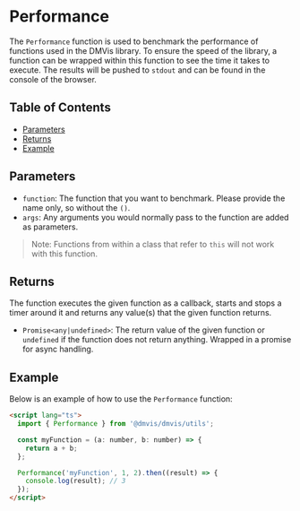 # Performance

The `Performance` function is used to benchmark the performance of functions used in the DMVis library. To ensure the speed of the library, a function can be wrapped within this function to see the time it takes to execute. The results will be pushed to `stdout` and can be found in the console of the browser.

## Table of Contents

- [Parameters](#parameters)
- [Returns](#returns)
- [Example ](#example)

## Parameters

- `function`: The function that you want to benchmark. Please provide the name only, so without the `()`.
- `args`: Any arguments you would normally pass to the function are added as parameters.

> Note: Functions from within a class that refer to `this` will not work with this function.

## Returns

The function executes the given function as a callback, starts and stops a timer around it and returns any value(s) that the given function returns.

- `Promise<any|undefined>`: The return value of the given function or `undefined` if the function does not return anything. Wrapped in a promise for async handling.

## Example

Below is an example of how to use the `Performance` function:

```html
<script lang="ts">
  import { Performance } from '@dmvis/dmvis/utils';

  const myFunction = (a: number, b: number) => {
    return a + b;
  };

  Performance('myFunction', 1, 2).then((result) => {
    console.log(result); // 3
  });
</script>
```

